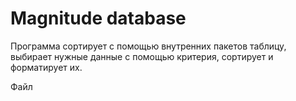 # Magnitude database
Программа сортирует с помощью внутренних пакетов таблицу, выбирает нужные данные с помощью критерия, сортирует и форматирует их.

Файл

